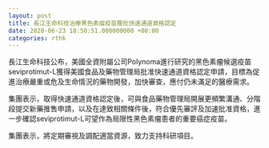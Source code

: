 ```yaml
---
layout: post
title: 長江生命科技治療黑色素瘤疫苗獲批快速通道資格認定
date: 2020-06-23 18:50:51.000000000 +08:00
categories: rthk
---
```


長江生命科技公布，美國全資附屬公司Polynoma進行研究的黑色素瘤候選疫苗seviprotimut-L獲得美國食品及藥物管理局批准快速通道資格認定申請，目標為促進治療嚴重或危及生命情況的藥物開發，加快審查，應付仍未滿足的醫療需求。

集團表示，取得快速通道資格認定後，可與食品藥物管理局開展更頻繁溝通、分階段提交新藥推售申請，以及在達致相關條件後，符合優先審評及加速批准資格，進一步確認seviprotimut-L可望作為局限性黑色素瘤患者的重要癌症疫苗。

集團表示，將定期審視及調配適當資源，致力支持科研項目。

